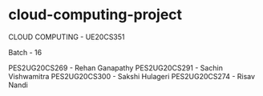 # cloud-computing-project
CLOUD COMPUTING - UE20CS351

Batch - 16

PES2UG20CS269 - Rehan Ganapathy
PES2UG20CS291 - Sachin Vishwamitra
PES2UG20CS300 - Sakshi Hulageri
PES2UG20CS274 - Risav Nandi

